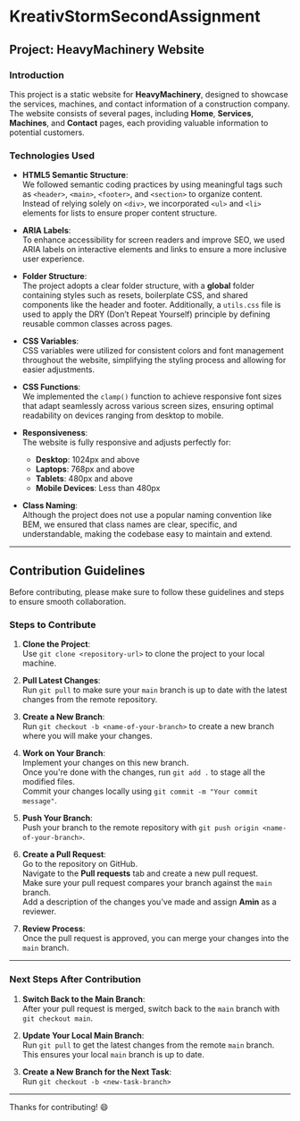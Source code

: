# KreativStormSecondAssignment

## Project: HeavyMachinery Website

### Introduction
This project is a static website for **HeavyMachinery**, designed to showcase the services, machines, and contact information of a construction company. The website consists of several pages, including **Home**, **Services**, **Machines**, and **Contact** pages, each providing valuable information to potential customers.

### Technologies Used

- **HTML5 Semantic Structure**:  
  We followed semantic coding practices by using meaningful tags such as `<header>`, `<main>`, `<footer>`, and `<section>` to organize content. Instead of relying solely on `<div>`, we incorporated `<ul>` and `<li>` elements for lists to ensure proper content structure.

- **ARIA Labels**:  
  To enhance accessibility for screen readers and improve SEO, we used ARIA labels on interactive elements and links to ensure a more inclusive user experience.

- **Folder Structure**:  
  The project adopts a clear folder structure, with a **global** folder containing styles such as resets, boilerplate CSS, and shared components like the header and footer. Additionally, a `utils.css` file is used to apply the DRY (Don’t Repeat Yourself) principle by defining reusable common classes across pages.

- **CSS Variables**:  
  CSS variables were utilized for consistent colors and font management throughout the website, simplifying the styling process and allowing for easier adjustments.

- **CSS Functions**:  
  We implemented the `clamp()` function to achieve responsive font sizes that adapt seamlessly across various screen sizes, ensuring optimal readability on devices ranging from desktop to mobile.

- **Responsiveness**:  
  The website is fully responsive and adjusts perfectly for:
  - **Desktop**: 1024px and above
  - **Laptops**: 768px and above
  - **Tablets**: 480px and above
  - **Mobile Devices**: Less than 480px

- **Class Naming**:  
  Although the project does not use a popular naming convention like BEM, we ensured that class names are clear, specific, and understandable, making the codebase easy to maintain and extend.

---

## Contribution Guidelines

Before contributing, please make sure to follow these guidelines and steps to ensure smooth collaboration.

### Steps to Contribute

1. **Clone the Project**:  
   Use `git clone <repository-url>` to clone the project to your local machine.

2. **Pull Latest Changes**:  
   Run `git pull` to make sure your `main` branch is up to date with the latest changes from the remote repository.

3. **Create a New Branch**:  
   Run `git checkout -b <name-of-your-branch>` to create a new branch where you will make your changes.

4. **Work on Your Branch**:  
   Implement your changes on this new branch.  
   Once you're done with the changes, run `git add .` to stage all the modified files.  
   Commit your changes locally using `git commit -m "Your commit message"`.

5. **Push Your Branch**:  
   Push your branch to the remote repository with `git push origin <name-of-your-branch>`.

6. **Create a Pull Request**:  
   Go to the repository on GitHub.  
   Navigate to the **Pull requests** tab and create a new pull request.  
   Make sure your pull request compares your branch against the `main` branch.  
   Add a description of the changes you've made and assign **Amin** as a reviewer.

7. **Review Process**:  
   Once the pull request is approved, you can merge your changes into the `main` branch.

---

### Next Steps After Contribution

1. **Switch Back to the Main Branch**:  
   After your pull request is merged, switch back to the `main` branch with `git checkout main`.

2. **Update Your Local Main Branch**:  
   Run `git pull` to get the latest changes from the remote `main` branch. This ensures your local `main` branch is up to date.

3. **Create a New Branch for the Next Task**:  
   Run `git checkout -b <new-task-branch>`

---

Thanks for contributing! 😄
